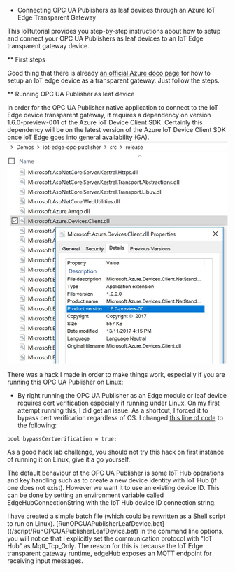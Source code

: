 * Connecting OPC UA Publishers as leaf devices through an Azure IoT Edge Transparent Gateway

This IoTtutorial provides you step-by-step instructions about how to setup and connect your OPC UA Publishers as leaf devices to an IoT Edge transparent gateway device.

** First steps

Good thing that there is already [an official Azure doco page](https://docs.microsoft.com/en-us/azure/iot-edge/how-to-create-transparent-gateway) for how to setup an IoT edge device as a transparent gateway. Just follow the steps.

** Running OPC UA Publisher as leaf device

In order for the OPC UA Publisher native application to connect to the IoT Edge device transparent gateway, it requires a dependency on version 1.6.0-preview-001 of the Azure IoT Device Client SDK. Certainly this dependency will be on the latest version of the Azure IoT Device Client SDK once IoT Edge goes into general availability (GA).
![Azure IoT Device Client SDK version](/doc/media/azuresdkversion.jpg?raw=true "SDK version")

There was a hack I made in order to make things work, especially if you are running this OPC UA Publisher on Linux:
* By right running the OPC UA Publisher as an Edge module or leaf device requires cert verification especially if running under Linux. On my first attempt running this, I did get an issue. As a shortcut, I forced it to bypass cert verification regardless of OS. I changed [this line of code](https://github.com/Azure/iot-edge-opc-publisher/blob/master/src/IotHubMessaging.cs#L243) to the following:
```
bool bypassCertVerification = true;
```
As a good hack lab challenge, you should not try this hack on first instance of running it on Linux, give it a go yourself.

The default behaviour of the OPC UA Publisher is some IoT Hub operations and key handling such as to create a new device identity with IoT Hub (if one does not exist). However we want it to use an existing device ID.
This can be done by setting an environment variable called EdgeHubConnectionString with the IoT Hub device ID connection string.

I have created a simple batch file (which could be rewritten as a Shell script to run on Linux). [RunOPCUAPublisherLeafDevice.bat]((/script/RunOPCUAPublisherLeafDevice.bat)
In the command line options, you will notice that I explicitly set the communication protocol with "IoT Hub" as Mqtt_Tcp_Only. The reason for this is because the IoT Edge transparent gateway runtime, edgeHub exposes an MQTT endpoint for receiving input messages.


